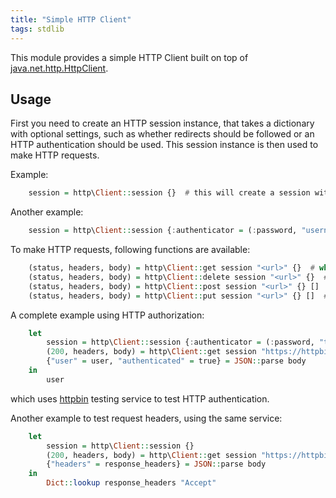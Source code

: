 ```yaml
---
title: "Simple HTTP Client"
tags: stdlib
---
```


This module provides a simple HTTP Client built on top of [java.net.http.HttpClient](https://docs.oracle.com/en/java/javase/11/docs/api/java.net.http/java/net/http/HttpClient.html).
## Usage

First you need to create an HTTP session instance, that takes a dictionary with optional settings, such as whether redirects should be followed or an HTTP authentication should be used. This session instance is then used to make HTTP requests.

Example:

```haskell
    session = http\Client::session {}  # this will create a session without any additional configuration
```

Another example:

```haskell
    session = http\Client::session {:authenticator = (:password, "username", "password"), :follow_redirects = true}  # this will initiate a new session, with additional `authenticator` and `follow_redirects` settings
```


To make HTTP requests, following functions are available:

```haskell
    (status, headers, body) = http\Client::get session "<url>" {}  # where the dictionary can be used to pass HTTP headers
    (status, headers, body) = http\Client::delete session "<url>" {}  # where the dictionary can be used to pass HTTP headers
    (status, headers, body) = http\Client::post session "<url>" {} []  # where the dictionary can be used to pass HTTP headers, and the last argument is request body (empty string in this case)
    (status, headers, body) = http\Client::put session "<url>" {} []  # where the dictionary can be used to pass HTTP headers, and the last argument is request body (empty string in this case)
```


A complete example using HTTP authorization:

```haskell
    let
        session = http\Client::session {:authenticator = (:password, "test", "test")}
        (200, headers, body) = http\Client::get session "https://httpbin.org/basic-auth/test/test" {}
        {"user" = user, "authenticated" = true} = JSON::parse body
    in
        user
```

which uses [httpbin](https://httpbin.org/) testing service to test HTTP authentication.

Another example to test request headers, using the same service:

```haskell
    let
        session = http\Client::session {}
        (200, headers, body) = http\Client::get session "https://httpbin.org/headers" {:accept = "application/json"}
        {"headers" = response_headers} = JSON::parse body
    in
        Dict::lookup response_headers "Accept"
```
